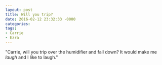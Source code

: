 ```yaml
---
layout: post
title: Will you trip?
date: 2016-02-12 23:32:33 -0000
categories:
tags:
- Carrie
- Ezra
---
```

"Carrie, will you trip over the humidifier and fall down? It would make me <i>laugh</i> and I like to laugh."
